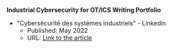 **Industrial Cybersecurity for OT/ICS Writing Portfolio**

- "Cybersécurité des systèmes industriels" - Linkedin
  - Published: May 2022
  - URL: [Link to the article](https://www.linkedin.com/pulse/cybers%25C3%25A9curit%25C3%25A9-des-syst%25C3%25A8mes-industriels-larbi-ouiyzme-1f/)
